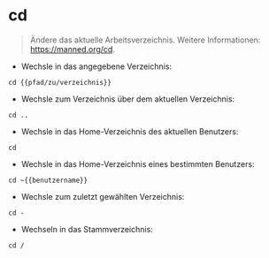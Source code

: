 # cd

> Ändere das aktuelle Arbeitsverzeichnis.
> Weitere Informationen: <https://manned.org/cd>.

- Wechsle in das angegebene Verzeichnis:

`cd {{pfad/zu/verzeichnis}}`

- Wechsle zum Verzeichnis über dem aktuellen Verzeichnis:

`cd ..`

- Wechsle in das Home-Verzeichnis des aktuellen Benutzers:

`cd`

- Wechsle in das Home-Verzeichnis eines bestimmten Benutzers:

`cd ~{{benutzername}}`

- Wechsle zum zuletzt gewählten Verzeichnis:

`cd -`

- Wechseln in das Stammverzeichnis:

`cd /`
